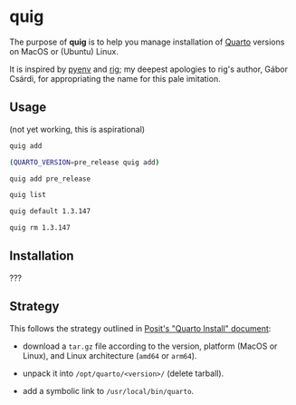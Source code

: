 # quig

The purpose of **quig** is to help you manage installation of [Quarto](https://quarto.org/) versions on MacOS or (Ubuntu) Linux.

It is inspired by [pyenv](https://github.com/pyenv/pyenv) and [rig](https://github.com/r-lib/rig); my deepest apologies to rig's author, Gábor Csárdi, for appropriating the name for this pale imitation.

## Usage

(not yet working, this is aspirational)

```bash
quig add
```

```bash
(QUARTO_VERSION=pre_release quig add)
```

```bash
quig add pre_release
```

```bash
quig list
```

```bash
quig default 1.3.147
```

```bash
quig rm 1.3.147
``` 

## Installation

???

## Strategy

This follows the strategy outlined in [Posit's "Quarto Install" document](https://docs.posit.co/resources/install-quarto/#quarto-tar-file-install):

- download a `tar.gz` file according to the version, platform (MacOS or Linux), and Linux architecture (`amd64` or `arm64`).

- unpack it into `/opt/quarto/<version>/` (delete tarball).

- add a symbolic link to `/usr/local/bin/quarto`.